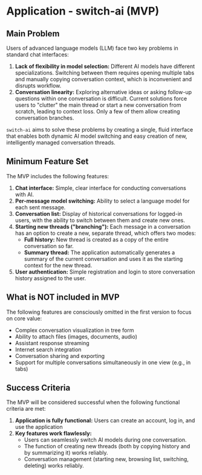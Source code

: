 # Application - switch-ai (MVP)

## Main Problem

Users of advanced language models (LLM) face two key problems in standard chat interfaces:

1. **Lack of flexibility in model selection:** Different AI models have different specializations. Switching between them requires opening multiple tabs and manually copying conversation context, which is inconvenient and disrupts workflow.
2. **Conversation linearity:** Exploring alternative ideas or asking follow-up questions within one conversation is difficult. Current solutions force users to "clutter" the main thread or start a new conversation from scratch, leading to context loss. Only a few of them allow creating conversation branches.

`switch-ai` aims to solve these problems by creating a single, fluid interface that enables both dynamic AI model switching and easy creation of new, intelligently managed conversation threads.

## Minimum Feature Set

The MVP includes the following features:

1. **Chat interface:** Simple, clear interface for conducting conversations with AI.
2. **Per-message model switching:** Ability to select a language model for each sent message.
3. **Conversation list:** Display of historical conversations for logged-in users, with the ability to switch between them and create new ones.
4. **Starting new threads ("branching"):** Each message in a conversation has an option to create a new, separate thread, which offers two modes:
   * **Full history:** New thread is created as a copy of the entire conversation so far.
   * **Summary thread:** The application automatically generates a summary of the current conversation and uses it as the starting context for the new thread.
5. **User authentication:** Simple registration and login to store conversation history assigned to the user.

## What is NOT included in MVP

The following features are consciously omitted in the first version to focus on core value:

* Complex conversation visualization in tree form
* Ability to attach files (images, documents, audio)
* Assistant response streaming
* Internet search integration
* Conversation sharing and exporting
* Support for multiple conversations simultaneously in one view (e.g., in tabs)

## Success Criteria

The MVP will be considered successful when the following functional criteria are met:

1. **Application is fully functional:** Users can create an account, log in, and use the application
2. **Key features work flawlessly:**
   * Users can seamlessly switch AI models during one conversation.
   * The function of creating new threads (both by copying history and by summarizing it) works reliably.
   * Conversation management (starting new, browsing list, switching, deleting) works reliably.
